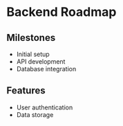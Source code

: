 # Backend Roadmap

## Milestones
- Initial setup
- API development
- Database integration

## Features
- User authentication
- Data storage

